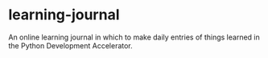 # learning-journal
An online learning journal in which to make daily entries of things learned in the Python Development Accelerator.
